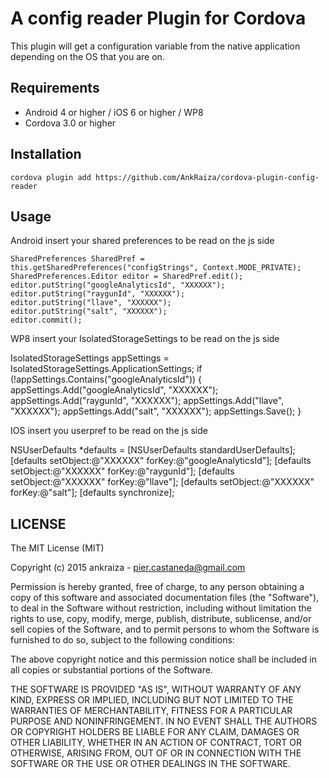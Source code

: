 A config reader Plugin for Cordova
==========================
This plugin will get a configuration variable from the native application depending on the OS that you are on.

Requirements
-------------
- Android 4 or higher / iOS 6 or higher / WP8
- Cordova 3.0 or higher

Installation
-------------
    cordova plugin add https://github.com/AnkRaiza/cordova-plugin-config-reader
    
Usage
------
Android
insert your shared preferences to be read on the js side

	SharedPreferences SharedPref = this.getSharedPreferences("configStrings", Context.MODE_PRIVATE);
	SharedPreferences.Editor editor = SharedPref.edit();
	editor.putString("googleAnalyticsId", "XXXXXX");
	editor.putString("raygunId", "XXXXXX");
	editor.putString("llave", "XXXXXX");
	editor.putString("salt", "XXXXXX");
	editor.commit();
	
WP8
insert your IsolatedStorageSettings to be read on the js side

IsolatedStorageSettings appSettings = IsolatedStorageSettings.ApplicationSettings;
if (!appSettings.Contains("googleAnalyticsId"))
{
	appSettings.Add("googleAnalyticsId", "XXXXXX");
    appSettings.Add("raygunId", "XXXXXX");
    appSettings.Add("llave", "XXXXXX");
    appSettings.Add("salt", "XXXXXX");
    appSettings.Save();
}


IOS
insert you userpref to be read on the js side

NSUserDefaults *defaults = [NSUserDefaults standardUserDefaults];
[defaults setObject:@"XXXXXX" forKey:@"googleAnalyticsId"];
[defaults setObject:@"XXXXXX" forKey:@"raygunId"];
[defaults setObject:@"XXXXXX" forKey:@"llave"];
[defaults setObject:@"XXXXXX" forKey:@"salt"];
[defaults synchronize];

LICENSE
--------
The MIT License (MIT)

Copyright (c) 2015 ankraiza - pier.castaneda@gmail.com

Permission is hereby granted, free of charge, to any person obtaining a copy of
this software and associated documentation files (the "Software"), to deal in
the Software without restriction, including without limitation the rights to
use, copy, modify, merge, publish, distribute, sublicense, and/or sell copies of
the Software, and to permit persons to whom the Software is furnished to do so,
subject to the following conditions:

The above copyright notice and this permission notice shall be included in all
copies or substantial portions of the Software.

THE SOFTWARE IS PROVIDED "AS IS", WITHOUT WARRANTY OF ANY KIND, EXPRESS OR
IMPLIED, INCLUDING BUT NOT LIMITED TO THE WARRANTIES OF MERCHANTABILITY, FITNESS
FOR A PARTICULAR PURPOSE AND NONINFRINGEMENT. IN NO EVENT SHALL THE AUTHORS OR
COPYRIGHT HOLDERS BE LIABLE FOR ANY CLAIM, DAMAGES OR OTHER LIABILITY, WHETHER
IN AN ACTION OF CONTRACT, TORT OR OTHERWISE, ARISING FROM, OUT OF OR IN
CONNECTION WITH THE SOFTWARE OR THE USE OR OTHER DEALINGS IN THE SOFTWARE.
